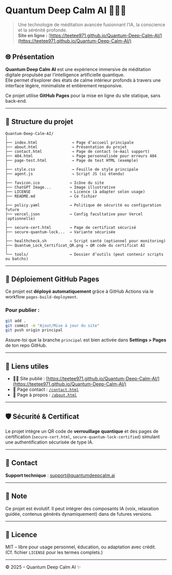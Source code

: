 
# Quantum Deep Calm AI 🌌🧘‍♀️

> Une technologie de méditation avancée fusionnant l’IA, la conscience et la sérénité profonde.  
> **Site en ligne :** [https://teetee971.github.io/Quantum-Deep-Calm-AI/](https://teetee971.github.io/Quantum-Deep-Calm-AI/)

## 🌐 Présentation

**Quantum Deep Calm AI** est une expérience immersive de méditation digitale propulsée par l’intelligence artificielle quantique.  
Elle permet d’explorer des états de calme intérieur profonds à travers une interface légère, minimaliste et entièrement responsive.

Ce projet utilise **GitHub Pages** pour la mise en ligne du site statique, sans back-end.

---

## 📁 Structure du projet

```
Quantum-Deep-Calm-AI/
│
├── index.html               → Page d’accueil principale
├── about.html               → Présentation du projet
├── contact.html             → Page de contact (e-mail support)
├── 404.html                 → Page personnalisée pour erreurs 404
├── page-test.html           → Page de test HTML (exemple)
│
├── style.css                → Feuille de style principale
├── agent.js                 → Script JS (si étendu)
│
├── favicon.ico             → Icône du site
├── ChatGPT Image...        → Image illustrative
├── LICENSE                 → Licence (à adapter selon usage)
├── README.md               → Ce fichier
│
├── policy.yaml             → Politique de sécurité ou configuration future
├── vercel.json             → Config facultative pour Vercel (optionnelle)
│
├── secure-cert.html        → Page de certificat sécurisé
├── secure-quantum-lock...  → Variante sécurisée
│
├── healthcheck.sh          → Script santé (optionnel pour monitoring)
├── Quantum_Lock_Certificat_QR.png → QR code du certificat AI
│
└── tools/                  → Dossier d’outils (peut contenir scripts ou batchs)
```

---

## 🚀 Déploiement GitHub Pages

Ce projet est **déployé automatiquement** grâce à GitHub Actions via le workflow `pages-build-deployment`.

### Pour publier :
```bash
git add .
git commit -m "Ajout/Mise à jour du site"
git push origin principal
```

Assure-toi que la branche `principal` est bien activée dans **Settings > Pages** de ton repo GitHub.

---

## 🔗 Liens utiles

- 🧘‍♂️ Site publié : [https://teetee971.github.io/Quantum-Deep-Calm-AI/](https://teetee971.github.io/Quantum-Deep-Calm-AI/)
- 📄 Page contact : [`/contact.html`](https://teetee971.github.io/Quantum-Deep-Calm-AI/contact.html)
- 📄 Page à propos : [`/about.html`](https://teetee971.github.io/Quantum-Deep-Calm-AI/about.html)

---

## 🛡️ Sécurité & Certificat

Le projet intègre un QR code de **verrouillage quantique** et des pages de certification (`secure-cert.html`, `secure-quantum-lock-certified`) simulant une authentification sécurisée de type IA.

---

## 📩 Contact

**Support technique** : [support@quantumdeepcalm.ai](mailto:support@quantumdeepcalm.ai)

---

## 🧠 Note

Ce projet est évolutif. Il peut intégrer des composants IA (voix, relaxation guidée, contenus générés dynamiquement) dans de futures versions.

---

## 📜 Licence

MIT – libre pour usage personnel, éducation, ou adaptation avec crédit.  
(Cf. fichier `LICENSE` pour les termes complets.)

---

© 2025 – Quantum Deep Calm AI ✨
